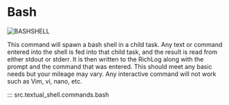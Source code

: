 # Bash

![BASHSHELL](../assets/bash_shell.png)

This command will spawn a bash shell in a child task. Any text or command entered into the shell is fed into that child task, and the result is read from either stdout or stderr. It is then written to the RichLog along with the prompt and the command that was entered. This should meet any basic needs but your mileage may vary. Any interactive command will not work such as Vim, vi, nano, etc.

::: src.textual_shell.commands.bash